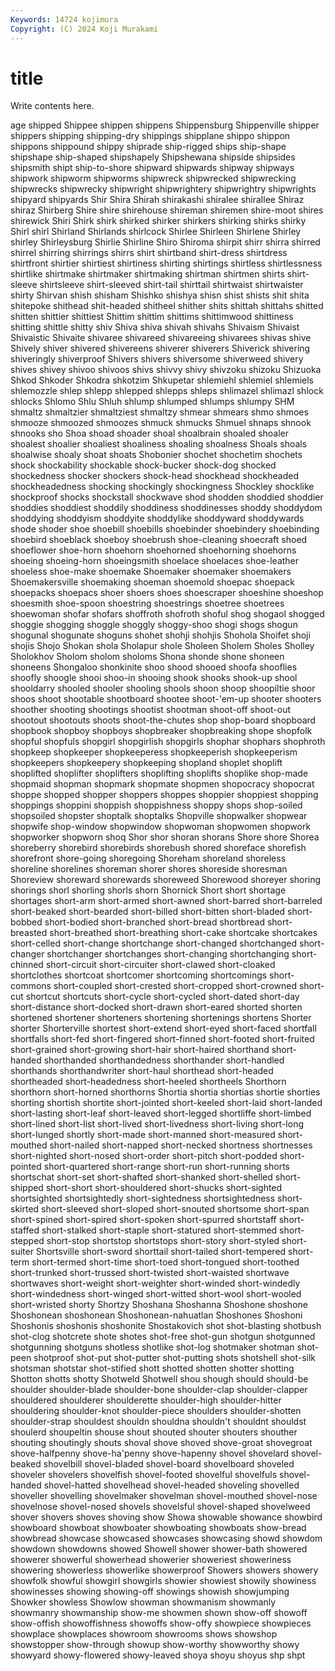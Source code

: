 ```yaml
---
Keywords: 14724 kojimura
Copyright: (C) 2024 Koji Murakami
---
```


# title

Write contents here.



age shipped Shippee shippen shippens Shippensburg Shippenville shipper shippers
shipping shipping-dry shippings shipplane shippo shippon shippons shippound shippy shiprade
ship-rigged ships ship-shape shipshape ship-shaped shipshapely Shipshewana shipside shipsides shipsmith
shipt ship-to-shore shipward shipwards shipway shipways shipwork shipworm shipworms shipwreck
shipwrecked shipwrecking shipwrecks shipwrecky shipwright shipwrightery shipwrightry shipwrights shipyard shipyards
Shir Shira Shirah shirakashi shiralee shirallee Shiraz shiraz Shirberg Shire
shire shirehouse shireman shiremen shire-moot shires shirewick Shiri Shirk shirk
shirked shirker shirkers shirking shirks shirky Shirl shirl Shirland Shirlands
shirlcock Shirlee Shirleen Shirlene Shirley shirley Shirleysburg Shirlie Shirline Shiro
Shiroma shirpit shirr shirra shirred shirrel shirring shirrings shirrs shirt
shirtband shirt-dress shirtdress shirtfront shirtier shirtiest shirtiness shirting shirtings shirtless
shirtlessness shirtlike shirtmake shirtmaker shirtmaking shirtman shirtmen shirts shirt-sleeve shirtsleeve
shirt-sleeved shirt-tail shirttail shirtwaist shirtwaister shirty Shirvan shish shisham Shishko
shishya shisn shist shists shit shita shitepoke shithead shit-headed shitheel
shither shits shittah shittahs shitted shitten shittier shittiest Shittim shittim
shittims shittimwood shittiness shitting shittle shitty shiv Shiva shiva shivah
shivahs Shivaism Shivaist Shivaistic Shivaite shivaree shivareed shivareeing shivarees shivas
shive Shively shiver shivered shivereens shiverer shiverers Shiverick shivering shiveringly
shiverproof Shivers shivers shiversome shiverweed shivery shives shivey shivoo shivoos
shivs shivvy shivy shivzoku shizoku Shizuoka Shkod Shkoder Shkodra shkotzim
Shkupetar shlemiehl shlemiel shlemiels shlemozzle shlep shlepp shlepped shlepps shleps
shlimazel shlimazl shlock shlocks Shlomo Shlu Shluh shlump shlumped shlumps
shlumpy SHM shmaltz shmaltzier shmaltziest shmaltzy shmear shmears shmo shmoes
shmooze shmoozed shmoozes shmuck shmucks Shmuel shnaps shnook shnooks sho
Shoa shoad shoader shoal shoalbrain shoaled shoaler shoalest shoalier shoaliest
shoaliness shoaling shoalness Shoals shoals shoalwise shoaly shoat shoats Shobonier
shochet shochetim shochets shock shockability shockable shock-bucker shock-dog shocked shockedness
shocker shockers shock-head shockhead shockheaded shockheadedness shocking shockingly shockingness Shockley
shocklike shockproof shocks shockstall shockwave shod shodden shoddied shoddier shoddies
shoddiest shoddily shoddiness shoddinesses shoddy shoddydom shoddying shoddyism shoddyite shoddylike
shoddyward shoddywards shode shoder shoe shoebill shoebills shoebinder shoebindery shoebinding
shoebird shoeblack shoeboy shoebrush shoe-cleaning shoecraft shoed shoeflower shoe-horn shoehorn
shoehorned shoehorning shoehorns shoeing shoeing-horn shoeingsmith shoelace shoelaces shoe-leather shoeless
shoe-make shoemake Shoemaker shoemaker shoemakers Shoemakersville shoemaking shoeman shoemold shoepac
shoepack shoepacks shoepacs shoer shoers shoes shoescraper shoeshine shoeshop shoesmith
shoe-spoon shoestring shoestrings shoetree shoetrees shoewoman shofar shofars shoffroth shofroth
shoful shog shogaol shogged shoggie shogging shoggle shoggly shoggy-shoo shogi
shogs shogun shogunal shogunate shoguns shohet shohji shohjis Shohola Shoifet
shoji shojis Shojo Shokan shola Sholapur shole Sholeen Sholem Sholes
Sholley Sholokhov Sholom sholom sholoms Shona shonde shone shoneen shoneens
Shongaloo shonkinite shoo shood shooed shoofa shooflies shoofly shoogle shooi
shoo-in shooing shook shooks shook-up shool shooldarry shooled shooler shooling
shools shoon shoop shoopiltie shoor shoos shoot shootable shootboard shootee
shoot-'em-up shooter shooters shoother shooting shootings shootist shootman shoot-off shoot-out
shootout shootouts shoots shoot-the-chutes shop shop-board shopboard shopbook shopboy shopboys
shopbreaker shopbreaking shope shopfolk shopful shopfuls shopgirl shopgirlish shopgirls shophar
shophars shophroth shopkeep shopkeeper shopkeeperess shopkeeperish shopkeeperism shopkeepers shopkeepery shopkeeping
shopland shoplet shoplift shoplifted shoplifter shoplifters shoplifting shoplifts shoplike shop-made
shopmaid shopman shopmark shopmate shopmen shopocracy shopocrat shoppe shopped shopper
shoppers shoppes shoppier shoppiest shopping shoppings shoppini shoppish shoppishness shoppy
shops shop-soiled shopsoiled shopster shoptalk shoptalks Shopville shopwalker shopwear shopwife
shop-window shopwindow shopwoman shopwomen shopwork shopworker shopworn shoq Shor shor
shoran shorans Shore shore Shorea shoreberry shorebird shorebirds shorebush shored
shoreface shorefish shorefront shore-going shoregoing Shoreham shoreland shoreless shoreline shorelines
shoreman shorer shores shoreside shoresman Shoreview shoreward shorewards shoreweed Shorewood
shoreyer shoring shorings shorl shorling shorls shorn Shornick Short short
shortage shortages short-arm short-armed short-awned short-barred short-barreled short-beaked short-bearded short-billed
short-bitten short-bladed short-bobbed short-bodied short-branched short-bread shortbread short-breasted short-breathed short-breathing
short-cake shortcake shortcakes short-celled short-change shortchange short-changed shortchanged short-changer shortchanger
shortchanges short-changing shortchanging short-chinned short-circuit short-circuiter short-clawed short-cloaked shortclothes shortcoat
shortcomer shortcoming shortcomings short-commons short-coupled short-crested short-cropped short-crowned short-cut shortcut
shortcuts short-cycle short-cycled short-dated short-day short-distance short-docked short-drawn short-eared shorted
shorten shortened shortener shorteners shortening shortenings shortens Shorter shorter Shorterville
shortest short-extend short-eyed short-faced shortfall shortfalls short-fed short-fingered short-finned short-footed
short-fruited short-grained short-growing short-hair short-haired shorthand short-handed shorthanded shorthandedness shorthander
short-handled shorthands shorthandwriter short-haul shorthead short-headed shortheaded short-headedness short-heeled shortheels
Shorthorn shorthorn short-horned shorthorns Shortia shortia shortias shortie shorties shorting
shortish shortite short-jointed short-keeled short-laid short-landed short-lasting short-leaf short-leaved short-legged
shortliffe short-limbed short-lined short-list short-lived short-livedness short-living short-long short-lunged shortly
short-made short-manned short-measured short-mouthed short-nailed short-napped short-necked shortness shortnesses short-nighted
short-nosed short-order short-pitch short-podded short-pointed short-quartered short-range short-run short-running shorts
shortschat short-set short-shafted short-shanked short-shelled short-shipped short-short short-shouldered short-shucks short-sighted
shortsighted shortsightedly short-sightedness shortsightedness short-skirted short-sleeved short-sloped short-snouted shortsome short-span
short-spined short-spired short-spoken short-spurred shortstaff short-staffed short-stalked short-staple short-statured short-stemmed
short-stepped short-stop shortstop shortstops short-story short-styled short-suiter Shortsville short-sword shorttail
short-tailed short-tempered short-term short-termed short-time short-toed short-tongued short-toothed short-trunked short-trussed
short-twisted short-waisted shortwave shortwaves short-weight short-weighter short-winded short-windedly short-windedness short-winged
short-witted short-wool short-wooled short-wristed shorty Shortzy Shoshana Shoshanna Shoshone shoshone
Shoshonean shoshonean Shoshonean-nahuatlan Shoshones Shoshoni Shoshonis shoshonis shoshonite Shostakovich shot
shot-blasting shotbush shot-clog shotcrete shote shotes shot-free shot-gun shotgun shotgunned
shotgunning shotguns shotless shotlike shot-log shotmaker shotman shot-peen shotproof shot-put
shot-putter shot-putting shots shotshell shot-silk shotsman shotstar shot-stified shott shotted
shotten shotter shotting Shotton shotts shotty Shotweld Shotwell shou shough
should should-be shoulder shoulder-blade shoulder-bone shoulder-clap shoulder-clapper shouldered shoulderer shoulderette
shoulder-high shoulder-hitter shouldering shoulder-knot shoulder-piece shoulders shoulder-shotten shoulder-strap shouldest shouldn
shouldna shouldn't shouldnt shouldst shoulerd shoupeltin shouse shout shouted shouter
shouters shouther shouting shoutingly shouts shoval shove shoved shove-groat shovegroat
shove-halfpenny shove-ha'penny shove-hapenny shovel shovelard shovel-beaked shovelbill shovel-bladed shovel-board shovelboard
shoveled shoveler shovelers shovelfish shovel-footed shovelful shovelfuls shovel-handed shovel-hatted shovelhead
shovel-headed shoveling shovelled shoveller shovelling shovelmaker shovelman shovel-mouthed shovel-nose shovelnose
shovel-nosed shovels shovelsful shovel-shaped shovelweed shover shovers shoves shoving show
Showa showable showance showbird showboard showboat showboater showboating showboats show-bread
showbread showcase showcased showcases showcasing showd showdom showdown showdowns showed
Showell shower shower-bath showered showerer showerful showerhead showerier showeriest showeriness
showering showerless showerlike showerproof Showers showers showery showfolk showful showgirl
showgirls showier showiest showily showiness showinesses showing showing-off showings showish
showjumping Showker showless Showlow showman showmanism showmanly showmanry showmanship show-me
showmen shown show-off showoff show-offish showoffishness showoffs show-offy showpiece showpieces
showplace showplaces showroom showrooms shows showshop showstopper show-through showup show-worthy
showworthy showy showyard showy-flowered showy-leaved shoya shoyu shoyus shp shpt
